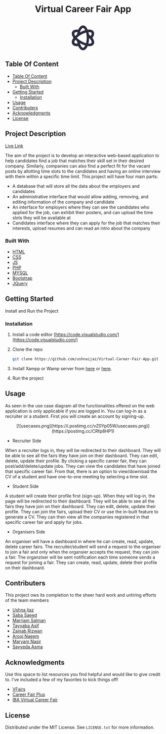 <h1 align="center">Virtual Career Fair App</h1>

<!-- PROJECT LOGO -->
<br />
<div align="center">
  <a href="https://github.com/sabasaeed8/Career-Fair-App.git">
    <img src="uetlogo.png" alt="Logo" width="80" height="80">
  </a>
 </div>

## Table Of Content

- [Table Of Content](#table-of-content)
- [Project Description](#project-description)
  - [Built With](#built-with)
- [Getting Started](#getting-started)
  - [Installation](#installation)
- [Usage](#usage)
- [Contributers](#contributers)
- [Acknowledgments](#acknowledgments)
- [License](#license)

<!-- PROJECT DESCRIPTION -->
## Project Description

[Live Link](http://www.virtualcareerfairapp.webhoster.com.pk/)

The aim of the project is to develop an interactive web-based application to help candidates find a job that matches their skill set in their desired company. Similarly, companies can also find a perfect fit for the vacant posts by allotting time slots to the candidates and having an online interview with them within a specific time limit.
This project will have four main parts:

- A database that will store all the data about the employers and candidates
- An administrative interface that would allow adding, removing, and editing information of the company and candidate
- An interface for employers where they can see the candidates who applied for the job, can exhibit their posters, and can upload the time slots they will be available at
- Candidates interface where they can apply for the job that matches their interests, upload resumes and can read an intro about the company

### Built With

- [HTML](https://code.visualstudio.com/docs/languages/html)
- [CSS](https://code.visualstudio.com/docs/languages/html)
- [JS](https://vuejs.org/)
- [PHP](https://www.php.net/)
- [MYSQL](https://www.mysql.com/)
- [Bootstrap](https://getbootstrap.com)
- [JQuery](https://jquery.com)

<!-- GETTING STARTED -->
## Getting Started

Install and Run the Project

### Installation

1. Install a code editor [https://code.visualstudio.com/](https://code.visualstudio.com/)
2. Clone the repo

   ```sh
   git clone https://github.com/ushnaijaz/Virtual-Career-Fair-App.git
   ```

3. Install Xampp or Wamp server from [here](https://www.wampserver.com/en/) or [here](https://www.apachefriends.org/download.html).
4. Run the project

<!--HOW TO USE THE PROJECT -->
## Usage

As seen in the use case diagram all the functionalities offered on the web application is only applicable if you are logged in. You can log-in as a recruiter or a student.
First you will create an account by signing-up.

<div align="center">
[![usecases.png](https://i.postimg.cc/vZ0Yp05W/usecases.png)](https://postimg.cc/CRfp8HP1)
</div>

- Recruiter Side

When a recruiter logs in, they will be redirected to their dashboard. They will be able to see all the fairs they have join on their dashboard. They can
edit, delete, update their profile. By clicking a specific career fair, they can post/add/delete/update jobs. They can view the candidates that have joined
that specific career fair. From that, there is an option to view/download the CV of a student and have one-to-one meeting by selecting a time slot.

- Student Side

A student will create their profile first (sign-up). When they will log-in, the page will be redirected to their dashboard.  They will be able to see all the fairs they have join on their dashboard. They can
edit, delete, update their profile. They can join the fairs, upload their CV or use the in-built feature to generate a CV. They can then view all the companies registered in
that specific career fair and apply for jobs.

- Organisers Side

An organiser will have a dashboard in where he can create, read, update, delete career fairs. The recruiter/student will send a request to the organiser to join a fair and
only when the organsier accepts the request, they can join a fair. The organziser will be sent notification each time someone sends a request for joining a fair. They can
create, read, update, delete their profile on their dashboard.

<!-- CONTRIBUTERS -->
## Contributers

This project ows its completion to the sheer hard work and untiring efforts of the team members

- [Ushna Ijaz](https://github.com/ushnaijaz)
- [Saba Saeed](https://github.com/sabasaeed8)
- [Marriam Salman](https://github.com/marriamsalman)
- [Tayyaba Asif](https://github.com/tayyaba-asif)
- [Zainab Rizwan](https://github.com/zainab-rizwan)
- [Arooj Naeem](https://github.com/arooj-naeem)
- [Maryam Nasir](https://github.com/maryamnasir65834)
- [Sayyeda Asma](https://github.com/sayyedaasma)

<!-- ACKNOWLEDGMENTS -->
## Acknowledgments

Use this space to list resources you find helpful and would like to give credit to. I've included a few of my favorites to kick things off!

- [VFairs](https://www.vfairs.com/)
- [Career Fair Plus](https://www.careerfairplus.com/)
- [IBA Virtual Career Fair](https://virtualfair.iba.edu.pk/en)

<!-- LICENSE -->
## License

Distributed under the MIT License. See `LICENSE.txt` for more information.
